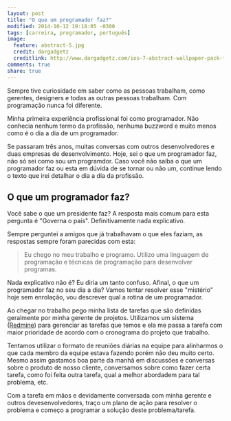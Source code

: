 ```yaml
---
layout: post
title: "O que um programador faz?"
modified: 2014-10-12 19:18:05 -0300
tags: [carreira, programador, português]
image:
  feature: abstract-5.jpg
  credit: dargadgetz
  creditlink: http://www.dargadgetz.com/ios-7-abstract-wallpaper-pack-for-iphone-5-and-ipod-touch-retina/
comments: true
share: true
---
```


Sempre tive curiosidade em saber como as pessoas trabalham, como gerentes, designers e todas as outras pessoas trabalham. Com programação nunca foi diferente.

Minha primeira experiência profissional foi como programador. Não conhecia nenhum termo da profissão, nenhuma buzzword e muito menos como é o dia a dia de um programador.

Se passaram três anos, muitas conversas com outros desenvolvedores e duas empresas de desenvolvimento. Hoje, sei o que um programador faz, não só sei como sou um programdor. Caso você não saiba o que um programador faz ou esta em dúvida de se tornar ou não um, continue lendo o texto que irei detalhar o dia a dia da profissão.

## O que um programador faz?

Você sabe o que um presidente faz? A resposta mais comum para esta pergunta é "Governa o país". Definitivamente nada explicativo.

Sempre perguntei a amigos que já trabalhavam o que eles faziam, as respostas sempre foram parecidas com esta:

> Eu chego no meu trabalho e programo. Utilizo uma linguagem de programação e técnicas de programação para desenvolver programas.

Nada explicativo não é? Eu diria um tanto confuso. Afinal, o que um programador faz no seu dia a dia? Vamos tentar resolver esse "mistério" hoje sem enrolação, vou descrever qual a rotina de um programador.

Ao chegar no trabalho pego minha lista de tarefas que são definidas geralmente por minha gerente de projetos. Utilizamos um sistema ([Redmine](http://www.redmine.org/)) para gerenciar as tarefas que temos e ela me passa a tarefa com maior prioridade de acordo com o cronograma do projeto que trabalho.

Tentamos utilizar o formato de reuniões diárias na equipe para alinharmos o que cada membro da equipe estava fazendo porém não deu muito certo. Mesmo assim gastamos boa parte da manhã em discussões e conversas sobre o produto de nosso cliente, conversamos sobre como fazer certa tarefa, como foi feita outra tarefa, qual a melhor abordadem para tal problema, etc.

Com a tarefa em mãos e devidamente conversada com minha gerente e outros devesenvolvedores, traço um plano de ação para resolver o problema e começo a programar a solução deste problema/tarefa.
